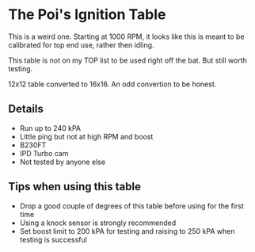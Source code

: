 # The Poi's Ignition Table

This is a weird one. Starting at 1000 RPM, it looks like this is meant to be calibrated for top end use, rather then idling.

This table is not on my TOP list to be used right off the bat. But still worth testing.

12x12 table converted to 16x16.
An odd convertion to be honest.

## Details
- Run up to 240 kPA
- Little ping but not at high RPM and boost
- B230FT
- IPD Turbo cam
- Not tested by anyone else

## Tips when using this table
- Drop a good couple of degrees of this table before using for the first time
- Using a knock sensor is strongly recommended
- Set boost limit to 200 kPA for testing and raising to 250 kPA when testing is successful